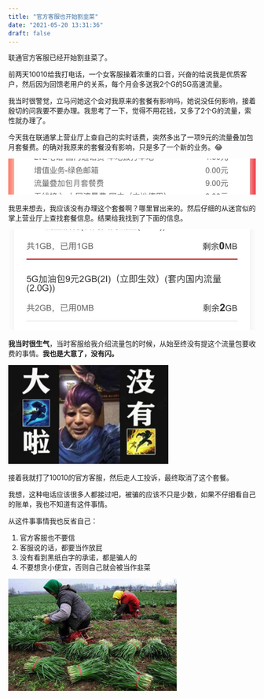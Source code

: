 ```yaml
---
title: "官方客服也开始割韭菜"
date: "2021-05-20 13:31:36"
draft: false
---
```

联通官方客服已经开始割韭菜了。

前两天10010给我打电话，一个女客服操着浓重的口音，兴奋的给说我是优质客户，然后因为回馈老用户的关系，每个月会多送我2个G的5G高速流量。

我当时很警觉，立马问她这个会对我原来的套餐有影响吗，她说没任何影响，接着殷切的问我要不要办理。我思考了一下，觉得不用花钱，又多了2个G的流量，索性就办理了。

今天我在联通掌上营业厅上查自己的实时话费，突然多出了一项9元的流量叠加包月套餐费。的确对我原来的套餐没有影响，只是多了一个新的业务。😂

![](2022-10-29-19-35-36.png)

我思来想去，我应该没有办理这个套餐啊？哪里冒出来的。然后仔细的从迷宫似的掌上营业厅上查找套餐信息。结果给我找到了下面的信息。

![](2022-10-29-19-35-48.png)

**我当时很生气**，当时客服给我介绍流量包的时候，从始至终没有提这个流量包要收费的事情。**我也是大意了，没有闪。**

![](2022-10-29-19-36-06.png)

接着我就打了10010的官方客服，然后走人工投诉，最终取消了这个套餐。

我想，这种电话应该很多人都接过吧，被骗的应该不只是少数，如果不仔细看自己的账单，我也不知道有这件事情。

从这件事事情我也反省自己：

1. 官方客服也不要信
2. 客服说的话，都要当作放屁
3. 没有看到黑纸白字的承诺，都是骗人的
4. 不要想贪小便宜，否则自己就会被当作韭菜

![](2022-10-29-19-36-20.png)

